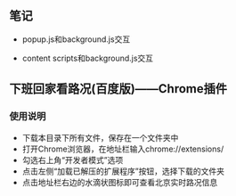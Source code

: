 ## 笔记

- popup.js和background.js交互

- content scripts和background.js交互


## 下班回家看路况(百度版)——Chrome插件

### 使用说明

- 下载本目录下所有文件，保存在一个文件夹中
- 打开Chrome浏览器，在地址栏输入chrome://extensions/
- 勾选右上角“开发者模式”选项
- 点击左侧“加载已解压的扩展程序”按钮，选择下载的文件夹
- 点击地址栏右边的水滴状图标即可查看北京实时路况信息